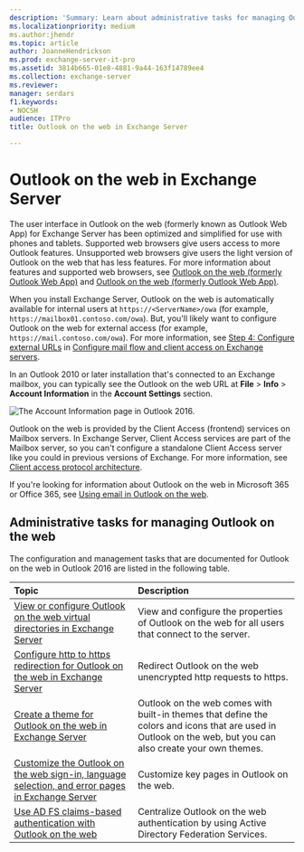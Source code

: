 ```yaml
---
description: 'Summary: Learn about administrative tasks for managing Outlook on the web (Outlook Web App) in Exchange Server 2016 or Exchange Server 2019.'
ms.localizationpriority: medium
ms.author:jhendr
ms.topic: article
author: JoanneHendrickson
ms.prod: exchange-server-it-pro
ms.assetid: 3814b665-01e8-4881-9a44-163f14789ee4
ms.collection: exchange-server
ms.reviewer: 
manager: serdars
f1.keywords:
- NOCSH
audience: ITPro
title: Outlook on the web in Exchange Server

---
```


# Outlook on the web in Exchange Server

The user interface in Outlook on the web (formerly known as Outlook Web App) for Exchange Server has been optimized and simplified for use with phones and tablets. Supported web browsers give users access to more Outlook features. Unsupported web browsers give users the light version of Outlook on the web that has less features. For more information about features and supported web browsers, see [Outlook on the web (formerly Outlook Web App)](../../new-features/new-features.md#OutlookAppfrom2013) and [Outlook on the web (formerly Outlook Web App)](../../new-features/new-features.md#OutlookAppfrom2010).

When you install Exchange Server, Outlook on the web is automatically available for internal users at `https://<ServerName>/owa` (for example, `https://mailbox01.contoso.com/owa`). But, you'll likely want to configure Outlook on the web for external access (for example, `https://mail.contoso.com/owa`). For more information, see [Step 4: Configure external URLs](../../plan-and-deploy/post-installation-tasks/configure-mail-flow-and-client-access.md#step-4-configure-external-urls) in [Configure mail flow and client access on Exchange servers](../../plan-and-deploy/post-installation-tasks/configure-mail-flow-and-client-access.md).

 In an Outlook 2010 or later installation that's connected to an Exchange mailbox, you can typically see the Outlook on the web URL at **File** \> **Info** \> **Account Information** in the **Account Settings** section.

![The Account Information page in Outlook 2016.](../../media/1329d53d-0627-4377-8085-9eb63dcc7f97.png)

Outlook on the web is provided by the Client Access (frontend) services on Mailbox servers. In Exchange Server, Client Access services are part of the Mailbox server, so you can't configure a standalone Client Access server like you could in previous versions of Exchange. For more information, see [Client access protocol architecture](../../architecture/architecture.md#ClientAccessProtocol).

If you're looking for information about Outlook on the web in Microsoft 365 or Office 365, see [Using email in Outlook on the web](https://support.microsoft.com/office/a096dc77-d053-4e04-864d-c278e5712ef9).

## Administrative tasks for managing Outlook on the web
<a name="Managing"> </a>

The configuration and management tasks that are documented for Outlook on the web in Outlook 2016 are listed in the following table.

|**Topic**|**Description**|
|:-----|:-----|
|[View or configure Outlook on the web virtual directories in Exchange Server](virtual-directories.md)|View and configure the properties of Outlook on the web for all users that connect to the server.|
|[Configure http to https redirection for Outlook on the web in Exchange Server](http-to-https-redirection.md)|Redirect Outlook on the web unencrypted http requests to https.|
|[Create a theme for Outlook on the web in Exchange Server](themes.md)|Outlook on the web comes with built-in themes that define the colors and icons that are used in Outlook on the web, but you can also create your own themes.|
|[Customize the Outlook on the web sign-in, language selection, and error pages in Exchange Server](customize-outlook-on-the-web.md)|Customize key pages in Outlook on the web.|
|[Use AD FS claims-based authentication with Outlook on the web](ad-fs-claims-based-auth.md)|Centralize Outlook on the web authentication by using Active Directory Federation Services.|
